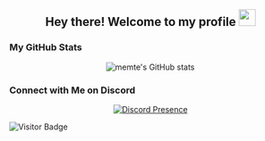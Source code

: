 <h2 align="center">Hey there! Welcome to my profile <img src="https://media.giphy.com/media/hvRJCLFzcasrR4ia7z/giphy.gif" width="30px"></h2>


### My GitHub Stats
<p align="center"> <img src="https://github-readme-stats.vercel.app/api?username=memte&show_icons=true&theme=radical&count_private=true&hide_border=true" alt="memte's GitHub stats" /> </p>

### Connect with Me on Discord
<p align="center"> <a href="https://discord.com/users/690634258691391589"><img src="https://lanyard.cnrad.dev/api/690634258691391589?bg=23272a" alt="Discord Presence" /></a> </p>

![Visitor Badge](https://komarev.com/ghpvc/?username=memte&color=c50808)
